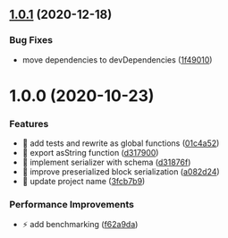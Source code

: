 ## [1.0.1](https://github.com/streamich/json-schema-serializer/compare/v1.0.0...v1.0.1) (2020-12-18)


### Bug Fixes

* move dependencies to devDependencies ([1f49010](https://github.com/streamich/json-schema-serializer/commit/1f49010699248eb0ba3ff15e8c9d8db7a4281011))

# 1.0.0 (2020-10-23)


### Features

* 🎸 add tests and rewrite as global functions ([01c4a52](https://github.com/streamich/json-schema-serializer/commit/01c4a52215042536c771883c2bef9b45340602ab))
* 🎸 export asString function ([d317900](https://github.com/streamich/json-schema-serializer/commit/d31790066bbe2c8687ef1fc5ca8e068fd64a05e2))
* 🎸 implement serializer with schema ([d31876f](https://github.com/streamich/json-schema-serializer/commit/d31876f1674345358db0ae2e569512063f38b617))
* 🎸 improve preserialized block serialization ([a082d24](https://github.com/streamich/json-schema-serializer/commit/a082d243765635a883090d49848e84cd389d0520))
* 🎸 update project name ([3fcb7b9](https://github.com/streamich/json-schema-serializer/commit/3fcb7b962e1bc2605ddbbe43d18c7ed02cfa2dd9))


### Performance Improvements

* ⚡️ add benchmarking ([f62a9da](https://github.com/streamich/json-schema-serializer/commit/f62a9dad0597345f1279701bfd5d682de855b33c))
